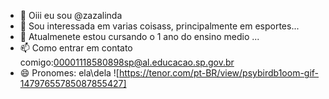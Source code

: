 - 👋 Oiii eu sou @zazalinda
- 👀 Sou interessada em varias coisass, principalmente em esportes...
- 🌱 Atualmenete estou cursando o 1 ano do ensino medio ...
- 📫 Como entrar em contato comigo:00001118580898sp@al.educacao.sp.gov.br
- 😄 Pronomes: ela\dela
![https://tenor.com/pt-BR/view/psybirdb1oom-gif-14797655785087855427]
<!---
zazalinda/zazalinda is a ✨ special ✨ repository because its `README.md` (this file) appears on your GitHub profile.
You can click the Preview link to take a look at your changes.
--->
